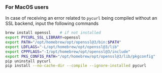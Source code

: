 ### For MacOS users

In case of receiving an error related to `pycurl` being compiled without an SSL backend, input the following commands

```bash
brew install openssl    # if not installed
export PYCURL_SSL_LIBRARY=openssl
export PATH="/opt/homebrew/opt/openssl@3/bin:$PATH"
export LDFLAGS="-L/opt/homebrew/opt/openssl@3/lib"
export CPPFLAGS="-I/opt/homebrew/opt/openssl@3/include"
export PKG_CONFIG_PATH="/opt/homebrew/opt/openssl@3/lib/pkgconfig"
pip uninstall pycurl
pip install --no-cache-dir --compile --ignore-installed pycurl
```
